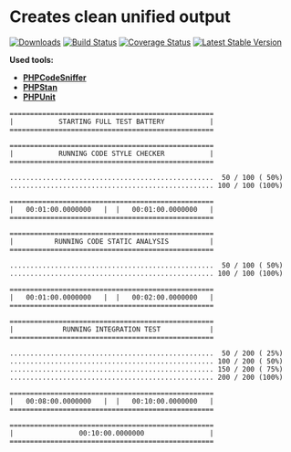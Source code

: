 # Creates clean unified output
[![Downloads](https://img.shields.io/packagist/dt/radek-bruha/coding-standard.svg)](https://packagist.org/packages/radek-bruha/coding-standard)
[![Build Status](https://travis-ci.org/radek-bruha/coding-standard.svg?branch=master)](https://travis-ci.org/radek-bruha/coding-standard)
[![Coverage Status](https://coveralls.io/repos/github/radek-bruha/coding-standard/badge.svg?branch=master)](https://coveralls.io/github/radek-bruha/coding-standard?branch=master)
[![Latest Stable Version](https://poser.pugx.org/radek-bruha/coding-standard/v/stable)](https://github.com/radek-bruha/coding-standard/releases)

**Used tools:**
- [**PHPCodeSniffer**](https://github.com/squizlabs/PHP_CodeSniffer)
- [**PHPStan**](https://github.com/phpstan/phpstan)
- [**PHPUnit**](https://github.com/sebastianbergmann/phpunit)

```
==================================================
|           STARTING FULL TEST BATTERY           |
==================================================

==================================================
|           RUNNING CODE STYLE CHECKER           |
==================================================

..................................................  50 / 100 ( 50%)
.................................................. 100 / 100 (100%)

==================================================
|   00:01:00.0000000   |  |   00:01:00.0000000   |
==================================================

==================================================
|          RUNNING CODE STATIC ANALYSIS          |
==================================================

..................................................  50 / 100 ( 50%)
.................................................. 100 / 100 (100%)

==================================================
|   00:01:00.0000000   |  |   00:02:00.0000000   |
==================================================

==================================================
|            RUNNING INTEGRATION TEST            |
==================================================

..................................................  50 / 200 ( 25%)
.................................................. 100 / 200 ( 50%)
.................................................. 150 / 200 ( 75%)
.................................................. 200 / 200 (100%)

==================================================
|   00:08:00.0000000   |  |   00:10:00.0000000   |
==================================================

==================================================
|                00:10:00.0000000                |
==================================================
```